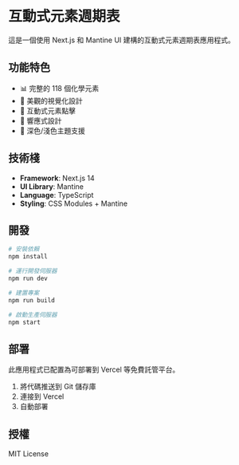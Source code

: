 # 互動式元素週期表

這是一個使用 Next.js 和 Mantine UI 建構的互動式元素週期表應用程式。

## 功能特色

- 📊 完整的 118 個化學元素
- 🎨 美觀的視覺化設計
- 💫 互動式元素點擊
- 📱 響應式設計
- 🌙 深色/淺色主題支援

## 技術棧

- **Framework**: Next.js 14
- **UI Library**: Mantine
- **Language**: TypeScript
- **Styling**: CSS Modules + Mantine

## 開發

```bash
# 安裝依賴
npm install

# 運行開發伺服器
npm run dev

# 建置專案
npm run build

# 啟動生產伺服器
npm start
```

## 部署

此應用程式已配置為可部署到 Vercel 等免費託管平台。

1. 將代碼推送到 Git 儲存庫
2. 連接到 Vercel
3. 自動部署

## 授權

MIT License